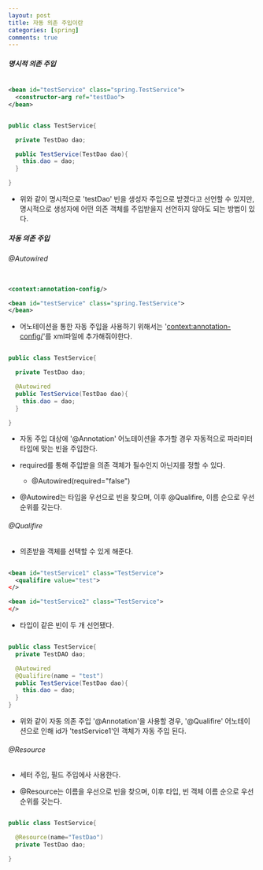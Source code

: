 ```yaml
---
layout: post
title: 자동 의존 주입이란
categories: [spring]
comments: true
---
```


##### 명시적 의존 주입

``` xml

<bean id="testService" class="spring.TestService">
  <constructor-arg ref="testDao">
</bean>

```

``` java

public class TestService{

  private TestDao dao;

  public TestService(TestDao dao){
    this.dao = dao;
  }

}

```

- 위와 같이 명시적으로 'testDao' 빈을 생성자 주입으로 받겠다고 선언할 수 있지만, 명시적으로 생성자에 어떤 의존 객체를 주입받을지 선언하지 않아도 되는 방법이 있다.


##### 자동 의존 주입

###### @Autowired

``` xml

<context:annotation-config/>

<bean id="testService" class="spring.TestService">
</bean>

```
- 어노테이션을 통한 자동 주입을 사용하기 위해서는 '<context:annotation-config/>'를 xml파일에 추가해줘야한다.

``` java

public class TestService{

  private TestDao dao;

  @Autowired
  public TestService(TestDao dao){
    this.dao = dao;
  }

}

```
- 자동 주입 대상에 '@Annotation' 어노테이션을 추가할 경우 자동적으로 파라미터 타입에 맞는 빈을 주입한다.

- required를 통해 주입받을 의존 객체가 필수인지 아닌지를 정할 수 있다.
  - @Autowired(required="false")

- @Autowired는 타입을 우선으로 빈을 찾으며, 이후 @Qualifire, 이름 순으로 우선순위를 갖는다.

###### @Qualifire

- 의존받을 객체를 선택할 수 있게 해준다.

``` xml

<bean id="testService1" class="TestService">
  <qualifire value="test">
</>

<bean id="testService2" class="TestService">
</>
```
- 타입이 같은 빈이 두 개 선언됐다.

``` java

public class TestService{
  private TestDAO dao;

  @Autowired
  @Qualifire(name = "test")
  public TestService(TestDao dao){
    this.dao = dao;
  }
}

```

- 위와 같이 자동 의존 주입 '@Annotation'을 사용할 경우, '@Qualifire' 어노테이션으로 인해 id가 'testService1'인 객체가 자동 주입 된다.

###### @Resource

- 세터 주입, 필드 주입에사 사용한다.

- @Resource는 이름을 우선으로 빈을 찾으며, 이후 타입, 빈 객체 이름 순으로 우선순위를 갖는다.

``` java

public class TestService{

  @Resource(name="TestDao")
  private TestDao dao;

}

```


